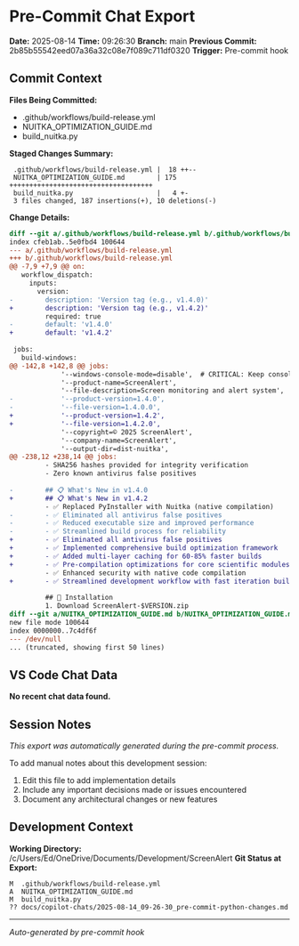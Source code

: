 # Pre-Commit Chat Export

**Date:** 2025-08-14
**Time:** 09:26:30
**Branch:** main
**Previous Commit:** 2b85b55542eed07a36a32c08e7f089c711df0320
**Trigger:** Pre-commit hook

## Commit Context

**Files Being Committed:**
- .github/workflows/build-release.yml
- NUITKA_OPTIMIZATION_GUIDE.md
- build_nuitka.py

**Staged Changes Summary:**
```
 .github/workflows/build-release.yml |  18 ++--
 NUITKA_OPTIMIZATION_GUIDE.md        | 175 ++++++++++++++++++++++++++++++++++++
 build_nuitka.py                     |   4 +-
 3 files changed, 187 insertions(+), 10 deletions(-)
```

**Change Details:**
```diff
diff --git a/.github/workflows/build-release.yml b/.github/workflows/build-release.yml
index cfeb1ab..5e0fbd4 100644
--- a/.github/workflows/build-release.yml
+++ b/.github/workflows/build-release.yml
@@ -7,9 +7,9 @@ on:
   workflow_dispatch:
     inputs:
       version:
-        description: 'Version tag (e.g., v1.4.0)'
+        description: 'Version tag (e.g., v1.4.2)'
         required: true
-        default: 'v1.4.0'
+        default: 'v1.4.2'
 
 jobs:
   build-windows:
@@ -142,8 +142,8 @@ jobs:
             '--windows-console-mode=disable',  # CRITICAL: Keep console disabled for AV safety
             '--product-name=ScreenAlert',
             '--file-description=Screen monitoring and alert system',
-            '--product-version=1.4.0',
-            '--file-version=1.4.0.0',
+            '--product-version=1.4.2',
+            '--file-version=1.4.2.0',
             '--copyright=© 2025 ScreenAlert',
             '--company-name=ScreenAlert',
             '--output-dir=dist-nuitka',
@@ -238,12 +238,14 @@ jobs:
         - SHA256 hashes provided for integrity verification
         - Zero known antivirus false positives
         
-        ## 📋 What's New in v1.4.0
+        ## 📋 What's New in v1.4.2
         - ✅ Replaced PyInstaller with Nuitka (native compilation)
-        - ✅ Eliminated all antivirus false positives
-        - ✅ Reduced executable size and improved performance
-        - ✅ Streamlined build process for reliability
+        - ✅ Eliminated all antivirus false positives  
+        - ✅ Implemented comprehensive build optimization framework
+        - ✅ Added multi-layer caching for 60-85% faster builds
+        - ✅ Pre-compilation optimizations for core scientific modules
         - ✅ Enhanced security with native code compilation
+        - ✅ Streamlined development workflow with fast iteration builds
         
         ## 🚀 Installation
         1. Download ScreenAlert-$VERSION.zip
diff --git a/NUITKA_OPTIMIZATION_GUIDE.md b/NUITKA_OPTIMIZATION_GUIDE.md
new file mode 100644
index 0000000..7c4df6f
--- /dev/null
... (truncated, showing first 50 lines)
```

## VS Code Chat Data

**No recent chat data found.**


## Session Notes

*This export was automatically generated during the pre-commit process.*

To add manual notes about this development session:
1. Edit this file to add implementation details
2. Include any important decisions made or issues encountered
3. Document any architectural changes or new features

## Development Context

**Working Directory:** /c/Users/Ed/OneDrive/Documents/Development/ScreenAlert
**Git Status at Export:**
```
M  .github/workflows/build-release.yml
A  NUITKA_OPTIMIZATION_GUIDE.md
M  build_nuitka.py
?? docs/copilot-chats/2025-08-14_09-26-30_pre-commit-python-changes.md
```

---
*Auto-generated by pre-commit hook*
